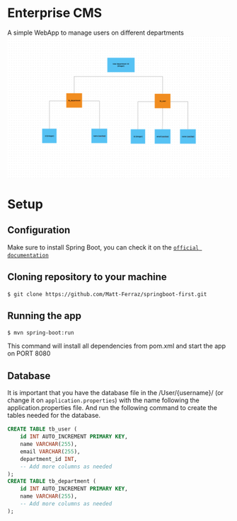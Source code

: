 # Enterprise CMS
A simple WebApp to manage users on different departments
![plot](./DB_RELATION.png)

# Setup
## Configuration
 Make sure to install Spring Boot, you can check it on the [`official documentation`](https://spring.io)
## Cloning repository to your machine
```
$ git clone https://github.com/Matt-Ferraz/springboot-first.git
```
## Running the app
```
$ mvn spring-boot:run
```
This command will install all dependencies from pom.xml and start the app on PORT 8080

## Database 
It is important that you have the database file in the /User/{username}/ (or change it on `application.properties`) with the name following the application.properties file. And run the following command to create the tables needed for the database.
```SQL
CREATE TABLE tb_user (
    id INT AUTO_INCREMENT PRIMARY KEY,
    name VARCHAR(255),
    email VARCHAR(255),
    department_id INT,
    -- Add more columns as needed
);
CREATE TABLE tb_department (
    id INT AUTO_INCREMENT PRIMARY KEY,
    name VARCHAR(255),
    -- Add more columns as needed
);
```